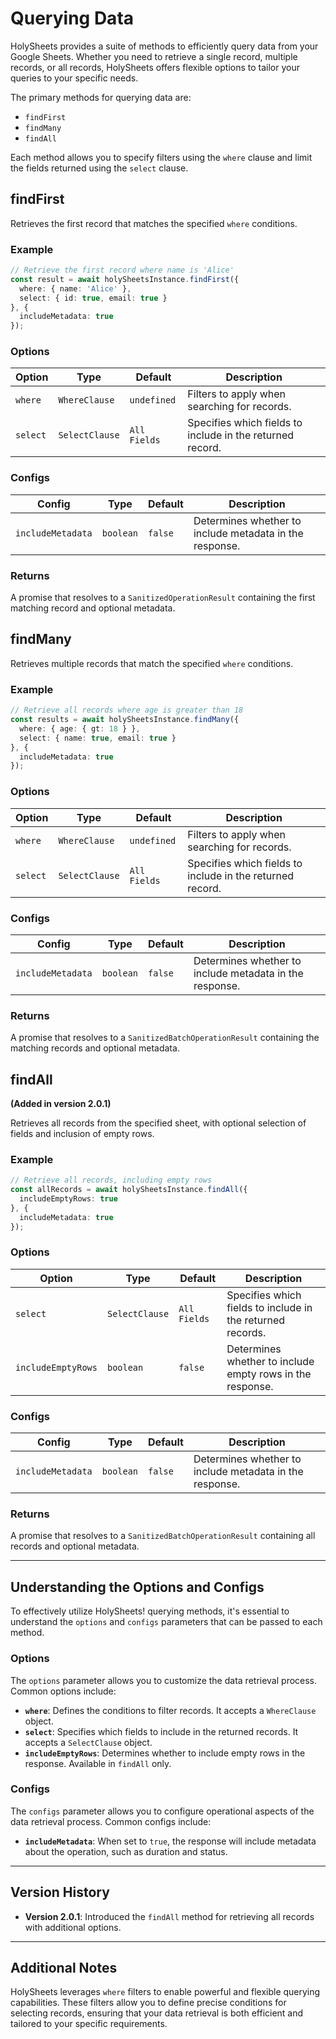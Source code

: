 # Querying Data

HolySheets provides a suite of methods to efficiently query data from your Google Sheets. Whether you need to retrieve a single record, multiple records, or all records, HolySheets offers flexible options to tailor your queries to your specific needs.

The primary methods for querying data are:

- `findFirst`
- `findMany`
- `findAll`

Each method allows you to specify filters using the `where` clause and limit the fields returned using the `select` clause.

## findFirst

Retrieves the first record that matches the specified `where` conditions.

### Example

```Typescript
// Retrieve the first record where name is 'Alice'
const result = await holySheetsInstance.findFirst({
  where: { name: 'Alice' },
  select: { id: true, email: true }
}, {
  includeMetadata: true
});
```

### Options

| Option   | Type           | Default      | Description                                               |
| -------- | -------------- | ------------ | --------------------------------------------------------- |
| `where`  | `WhereClause`  | `undefined`  | Filters to apply when searching for records.              |
| `select` | `SelectClause` | `All Fields` | Specifies which fields to include in the returned record. |

### Configs

| Config            | Type      | Default | Description                                             |
| ----------------- | --------- | ------- | ------------------------------------------------------- |
| `includeMetadata` | `boolean` | `false` | Determines whether to include metadata in the response. |

### Returns

A promise that resolves to a `SanitizedOperationResult` containing the first matching record and optional metadata.

## findMany

Retrieves multiple records that match the specified `where` conditions.

### Example

```Typescript
// Retrieve all records where age is greater than 18
const results = await holySheetsInstance.findMany({
  where: { age: { gt: 18 } },
  select: { name: true, email: true }
}, {
  includeMetadata: true
});
```

### Options

| Option   | Type           | Default      | Description                                               |
| -------- | -------------- | ------------ | --------------------------------------------------------- |
| `where`  | `WhereClause`  | `undefined`  | Filters to apply when searching for records.              |
| `select` | `SelectClause` | `All Fields` | Specifies which fields to include in the returned record. |

### Configs

| Config            | Type      | Default | Description                                             |
| ----------------- | --------- | ------- | ------------------------------------------------------- |
| `includeMetadata` | `boolean` | `false` | Determines whether to include metadata in the response. |

### Returns

A promise that resolves to a `SanitizedBatchOperationResult` containing the matching records and optional metadata.

## findAll

**(Added in version 2.0.1)**

Retrieves all records from the specified sheet, with optional selection of fields and inclusion of empty rows.

### Example

```Typescript
// Retrieve all records, including empty rows
const allRecords = await holySheetsInstance.findAll({
  includeEmptyRows: true
}, {
  includeMetadata: true
});
```

### Options

| Option             | Type           | Default      | Description                                                |
| ------------------ | -------------- | ------------ | ---------------------------------------------------------- |
| `select`           | `SelectClause` | `All Fields` | Specifies which fields to include in the returned records. |
| `includeEmptyRows` | `boolean`      | `false`      | Determines whether to include empty rows in the response.  |

### Configs

| Config            | Type      | Default | Description                                             |
| ----------------- | --------- | ------- | ------------------------------------------------------- |
| `includeMetadata` | `boolean` | `false` | Determines whether to include metadata in the response. |

### Returns

A promise that resolves to a `SanitizedBatchOperationResult` containing all records and optional metadata.

---

## Understanding the Options and Configs

To effectively utilize HolySheets! querying methods, it's essential to understand the `options` and `configs` parameters that can be passed to each method.

### Options

The `options` parameter allows you to customize the data retrieval process. Common options include:

- **`where`**: Defines the conditions to filter records. It accepts a `WhereClause` object.
- **`select`**: Specifies which fields to include in the returned records. It accepts a `SelectClause` object.
- **`includeEmptyRows`**: Determines whether to include empty rows in the response. Available in `findAll` only.

### Configs

The `configs` parameter allows you to configure operational aspects of the data retrieval process. Common configs include:

- **`includeMetadata`**: When set to `true`, the response will include metadata about the operation, such as duration and status.

---

## Version History

- **Version 2.0.1**: Introduced the `findAll` method for retrieving all records with additional options.

---

## Additional Notes

HolySheets leverages `where` filters to enable powerful and flexible querying capabilities. These filters allow you to define precise conditions for selecting records, ensuring that your data retrieval is both efficient and tailored to your specific requirements.
